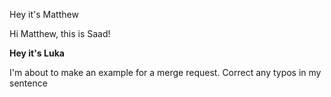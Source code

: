 Hey it's Matthew

Hi Matthew, this is Saad!


**Hey it's Luka**


I'm about to make an example for a merge request. Correct any typos in my sentence